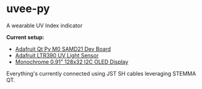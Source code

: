# uvee-py

A wearable UV Index indicator

**Current setup:**
- [Adafruit Qt Py M0 SAMD21 Dev Board](https://www.adafruit.com/product/4600)
- [Adafruit LTR390 UV Light Sensor](https://www.adafruit.com/product/4831)
- [Monochrome 0.91" 128x32 I2C OLED Display](https://www.adafruit.com/product/4440)

Everything's currently connected using JST SH cables leveraging STEMMA QT.
